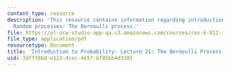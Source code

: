 ```yaml
---
content_type: resource
description: 'This resource contains information regarding introduction to probability:
  Random processes: The Bernoulli process.'
file: https://ol-ocw-studio-app-qa.s3.amazonaws.com/courses/res-6-012-introduction-to-probability-spring-2018/3dfff8bde1134cec4e57bf85bb4d3381_MITRES_6_012S18_L21.pdf
file_type: application/pdf
resourcetype: Document
title: 'Introduction to Probability: Lecture 21: The Bernoulli Process'
uid: 3dfff8bd-e113-4cec-4e57-bf85bb4d3381
---
```


